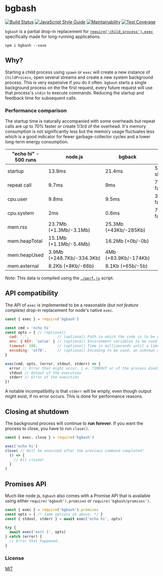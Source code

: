 # bgbash

[![Build Status](https://travis-ci.org/martinheidegger/bgbash.svg?branch=master)](https://travis-ci.org/martinheidegger/bgbash)
[![JavaScript Style Guide](https://img.shields.io/badge/code_style-standard-brightgreen.svg)](https://standardjs.com)
[![Maintainability](https://api.codeclimate.com/v1/badges/c1234051f29f448e3a40/maintainability)](https://codeclimate.com/github/martinheidegger/bgbash/maintainability)
[![Test Coverage](https://api.codeclimate.com/v1/badges/c1234051f29f448e3a40/test_coverage)](https://codeclimate.com/github/martinheidegger/bgbash/test_coverage)

`bgbash` is a partial drop-in replacement for [`require('child_process').exec`][exec] specifically made for long-running applications.

`npm i bgbash --save`

[exec]: https://nodejs.org/api/child_process.html#child_process_child_process_exec_command_options_callback

## Why?

Starting a child process using `spawn` or `exec` will create a new instance of `ChildProcess`, open several streams and create a new system background process. This is very expensive if you do it often. `bgbash` starts a single background process on the the first request, every future request will use that process's `stdin` to execute commands. Reducing the startup and feedback time for subsequent calls.

### Performance comparison

The startup time is naturally accompanied with some overheads but repeat calls are up to 70% faster or create 1/3rd of the overhead. It's memory consumption is not significantly less but the memory usage fluctuates less which is a good indicator for fewer garbage-collector cycles and a lower long-term energy consumption.

| "echo hi" - 500 runs | node.js | bgback |   |
|---------------|---------|--------|---|
| startup       | 13.9ms | 21.4ms | 54% slower |
| repeat call   | 9.7ms | 9ms | 7% faster |
| cpu.user      | 9.8ms | 9.5ms | 3% faster |
| cpu.system    | 2ms | 0.6ms | 72% faster |
| mem.rss       | 23.7Mb (+1.3Mb/-3.1Mb) | 25.3Mb (+43Kb/-285Kb) | |
| mem.heapTotal | 15.1Mb (+1.1Mb/-5.4Mb) | 16.2Mb (+0b/-0b) | |
| mem.heapUsed  | 3.9Mb (+248.7Kb/-334.3Kb) | 4Mb (+83.9Kb/-174Kb) | |
| mem.external  | 8.2Kb (+8Kb/-66b) | 8.1Kb (+65b/-5b) | |

_Note:_ This data is compiled using the [`./perf.js`](./perf.js) script.

## API compatibility

The API of `exec` is implemented to be a reasonable _(but not feature complete)_ drop-in replacement for node's native `exec`.

```javascript
const { exec } = require('bgbash')

const cmd = 'echo hi'
const opts = { // (optional)
  cwd: '.',             // (optional) Path in which the code is to be executed, defaults to `process.cwd()`.
  env: { KEY: 'value' } // (optional) Environment variables to be used for the execution.
  timeout: 100,         // (optional) Time in milliseconds until a timeout appear, defaults to `0` = no timeout.
  encoding: 'utf8',     // (optional) Encoding to be used, an unknown or `null` encoding returns a Buffer.
}

exec(cmd, opts, (error, stdout, stderr) => {
  error // Error that might occur, i.e. TIMEOUT or of the process died.
  stdout // Output of the execution
  stderr // Error of the execution
})
```

A notable incompatibility is that `stderr` will be empty, even though output might exist, if no error occurs.
This is done for performance reasons.

## Closing at shutdown

The background process will continue to **run forever**. If you want the process to close, you have to run `close()`.

```javascript
const { exec, close } = require('bgbash')

exec('echo hi')
close( // Will be executed after the previous command completed!
  () => {
    // All closed!
  }
)
```

## Promises API

Much like node js, `bgbash` also comes with a Promise API that is available using either `require('bgbash').promises`
or `require('bgbash/promises')`.

```javascript
const { exec } = require('bgbash').promises
const opts = { /* Same options as above. */ }
const { stdout, stderr } = await exec('echo hi', opts)

try {
  await exec('exit 1', opts)
} catch (error) {
  // Error that happened.
}
```

### License

[MIT](./LICENSE)
